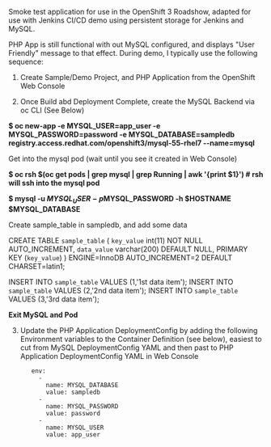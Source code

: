 Smoke test application for use in the OpenShift 3 Roadshow, adapted for use with Jenkins CI/CD demo using persistent storage for Jenkins and MySQL.

PHP App is still functional with out MySQL configured, and displays "User Friendly" message to that effect.  During demo, I typically use the following sequence:

1) Create Sample/Demo Project, and PHP Application from the OpenShift Web Console

2) Once Build abd Deployment Complete, create the MySQL Backend via oc CLI (See Below)

**$ oc new-app -e MYSQL_USER=app_user -e MYSQL_PASSWORD=password -e MYSQL_DATABASE=sampledb registry.access.redhat.com/openshift3/mysql-55-rhel7 --name=mysql**

Get into the mysql pod (wait until you see it created in Web Console)

**$ oc rsh $(oc get pods | grep mysql | grep Running | awk '{print $1}')    # rsh will ssh into the mysql pod**

**$ mysql -u $MYSQL_USER -p$MYSQL_PASSWORD -h $HOSTNAME $MYSQL_DATABASE**

Create sample_table in sampledb, and add some data

CREATE TABLE `sample_table` (
  `key_value` int(11) NOT NULL AUTO_INCREMENT,
  `data_value` varchar(200) DEFAULT NULL,
  PRIMARY KEY (`key_value`)
) ENGINE=InnoDB AUTO_INCREMENT=2 DEFAULT CHARSET=latin1;

INSERT INTO `sample_table` VALUES (1,'1st data item');
INSERT INTO `sample_table` VALUES (2,'2nd data item');
INSERT INTO `sample_table` VALUES (3,'3rd data item');

**Exit MySQL and Pod**

3) Update the PHP Application DeploymentConfig by adding the following Environment variables to the Container Definition (see below), easiest to cut from MySQL DeploymentConfig YAML and then past to PHP Application DeploymentConfig YAML in Web Console

          env:
            -
              name: MYSQL_DATABASE
              value: sampledb
            -
              name: MYSQL_PASSWORD
              value: password
            -
              name: MYSQL_USER
              value: app_user
